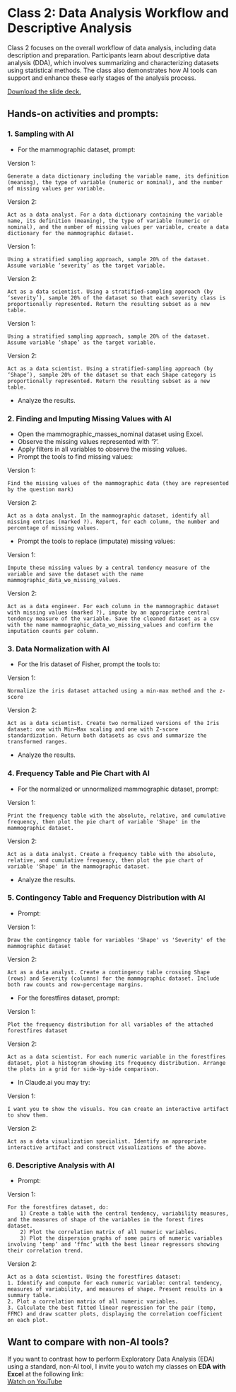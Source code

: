 # Class 2: Data Analysis Workflow and Descriptive Analysis

Class 2 focuses on the overall workflow of data analysis, including data description and preparation. Participants learn about descriptive data analysis (DDA), which involves summarizing and characterizing datasets using statistical methods. The class also demonstrates how AI tools can support and enhance these early stages of the analysis process.

[Download the slide deck.](./DA2I_Class02_DD_DDA.pdf)

## Hands-on activities and prompts:

### 1. Sampling with AI
- For the mammographic dataset, prompt:

Version 1:
```
Generate a data dictionary including the variable name, its definition (meaning), the type of variable (numeric or nominal), and the number of missing values per variable.
```
Version 2:
```
Act as a data analyst. For a data dictionary containing the variable name, its definition (meaning), the type of variable (numeric or nominal), and the number of missing values per variable, create a data dictionary for the mammographic dataset.
```

Version 1:
```
Using a stratified sampling approach, sample 20% of the dataset. Assume variable ‘severity’ as the target variable.
```
Version 2:
```
Act as a data scientist. Using a stratified-sampling approach (by ‘severity’), sample 20% of the dataset so that each severity class is proportionally represented. Return the resulting subset as a new table.
```

Version 1:
```
Using a stratified sampling approach, sample 20% of the dataset. Assume variable ‘shape’ as the target variable.
```
Version 2:
```
Act as a data scientist. Using a stratified-sampling approach (by ‘Shape’), sample 20% of the dataset so that each Shape category is proportionally represented. Return the resulting subset as a new table.
```
- Analyze the results.

### 2. Finding and Imputing Missing Values with AI
- Open the mammographic_masses_nominal dataset using Excel.
- Observe the missing values represented with ‘?’.
- Apply filters in all variables to observe the missing values.
- Prompt the tools to find missing values:

Version 1:
```
Find the missing values of the mammographic data (they are represented by the question mark)
```
Version 2:
```
Act as a data analyst. In the mammographic dataset, identify all missing entries (marked ?). Report, for each column, the number and percentage of missing values.
```
- Prompt the tools to replace (imputate) missing values:

Version 1:
```
Impute these missing values by a central tendency measure of the variable and save the dataset with the name mammographic_data_wo_missing_values.
```
Version 2:
```
Act as a data engineer. For each column in the mammographic dataset with missing values (marked ?), impute by an appropriate central tendency measure of the variable. Save the cleaned dataset as a csv with the name mammographic_data_wo_missing_values and confirm the imputation counts per column.
```

### 3. Data Normalization with AI
- For the Iris dataset of Fisher, prompt the tools to:

Version 1:
```
Normalize the iris dataset attached using a min-max method and the z-score
```
Version 2:
```
Act as a data scientist. Create two normalized versions of the Iris dataset: one with Min–Max scaling and one with Z-score standardization. Return both datasets as csvs and summarize the transformed ranges.
```
- Analyze the results.

### 4. Frequency Table and Pie Chart with AI
- For the normalized or unnormalized mammographic dataset, prompt:

Version 1:
```
Print the frequency table with the absolute, relative, and cumulative frequency, then plot the pie chart of variable 'Shape' in the mammographic dataset.
```
Version 2:
```
Act as a data analyst. Create a frequency table with the absolute, relative, and cumulative frequency, then plot the pie chart of variable 'Shape' in the mammographic dataset.
```
- Analyze the results.

### 5. Contingency Table and Frequency Distribution with AI
- Prompt:

Version 1:
```
Draw the contingency table for variables 'Shape' vs 'Severity' of the mammographic dataset
```
Version 2:
```
Act as a data analyst. Create a contingency table crossing Shape (rows) and Severity (columns) for the mammographic dataset. Include both raw counts and row-percentage margins.
```
- For the forestfires dataset, prompt:

Version 1:
```
Plot the frequency distribution for all variables of the attached forestfires dataset
```
Version 2:
```
Act as a data scientist. For each numeric variable in the forestfires dataset, plot a histogram showing its frequency distribution. Arrange the plots in a grid for side-by-side comparison.
```
- In Claude.ai you may try:

Version 1:
```
I want you to show the visuals. You can create an interactive artifact to show them.
```
Version 2:
```
Act as a data visualization specialist. Identify an appropriate interactive artifact and construct visualizations of the above.
```

### 6. Descriptive Analysis with AI
- Prompt:

Version 1:
```
For the forestfires dataset, do:
    1) Create a table with the central tendency, variability measures, and the measures of shape of the variables in the forest fires dataset.
    2) Plot the correlation matrix of all numeric variables.
    3) Plot the dispersion graphs of some pairs of numeric variables involving ‘temp’ and ‘ffmc’ with the best linear regressors showing their correlation trend.
```
Version 2:
```
Act as a data scientist. Using the forestfires dataset:
1. Identify and compute for each numeric variable: central tendency, measures of variability, and measures of shape. Present results in a summary table.
2. Plot a correlation matrix of all numeric variables.
3. Calculate the best fitted linear regression for the pair (temp, FFMC) and draw scatter plots, displaying the correlation coefficient on each plot.
```
## Want to compare with non-AI tools?  
If you want to contrast how to perform Exploratory Data Analysis (EDA) using a standard, non-AI tool, I invite you to watch my classes on **EDA with Excel** at the following link:  
[Watch on YouTube](https://www.youtube.com/watch?v=zxFmJuPDWrs&list=PLDAcHI0EPlZIVv6xCs-ahKSVd7oLzmR-d&index=6)
